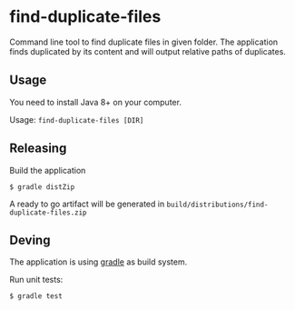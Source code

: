 # find-duplicate-files

Command line tool to find duplicate files in given folder. The application finds duplicated by its content 
and will output relative paths of duplicates.

## Usage

You need to install Java 8+ on your computer.

Usage:
`find-duplicate-files [DIR]`

## Releasing

Build the application

`$ gradle distZip`

A ready to go artifact will be generated in `build/distributions/find-duplicate-files.zip`

## Deving

The application is using [gradle](gradle.org) as build system.

Run unit tests:

`$ gradle test`
